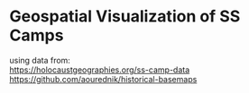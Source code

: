
# Geospatial Visualization of SS Camps
using data from:<br>
https://holocaustgeographies.org/ss-camp-data<br>
https://github.com/aourednik/historical-basemaps
